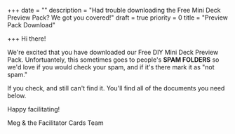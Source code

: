 +++
date = ""
description = "Had trouble downloading the Free Mini Deck Preview Pack? We got you covered!"
draft = true
priority = 0
title = "Preview Pack Download"

+++
Hi there!

We're excited that you have downloaded our Free DIY Mini Deck Preview Pack. Unfortuantely, this sometimes goes to people's **SPAM FOLDERS** so we'd love if you would check your spam, and if it's there mark it as "not spam." 

If you check, and still can't find it. You'll find all of the documents you need below.

Happy facilitating!

Meg & the Facilitator Cards Team
